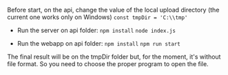 
Before start, on the api, change the value of the local upload directory (the current one works only on Windows)
```const tmpDir = 'C:\\tmp'```


 
 - Run the server on api folder: 
 ```npm install```
 ```node index.js```

 - Run the webapp on api folder:
 ```npm install```
 ```npm run start```

The final result will be on the tmpDir folder but, for the moment, it's without file format. So you need
to choose the proper program to open the file. 

